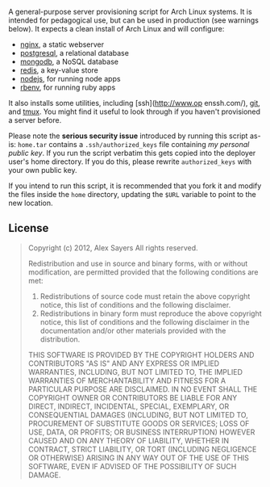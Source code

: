 
A general-purpose server provisioning script for Arch Linux systems. It is
intended for pedagogical use, but can be used in production (see warnings
below). It expects a clean install of Arch Linux and will configure:

- [nginx](http://wiki.nginx.org/Main), a static webserver
- [postgresql](http://www.postgresql.org/), a relational database
- [mongodb](http://www.mongodb.org/), a NoSQL database
- [redis](http://redis.io/), a key-value store
- [nodejs](http://nodejs.org/), for running node apps
- [rbenv](http://github.com/sstephenson/rbenv), for running ruby apps

It also installs some utilities, including [ssh](http://www.op enssh.com/),
[git](http://git-scm.com/), and [tmux](http://tmux.sourceforge.net/). You might
find it useful to look through if you haven't provisioned a server before.

Please note the **serious security issue** introduced by running this script
as-is: `home.tar` contains a `.ssh/authorized_keys` file containing *my
personal public key*. If you run the script verbatim this gets copied into the
deployer user's home directory. If you do this, please rewrite
`authorized_keys` with your own public key.

If you intend to run this script, it is recommended that you fork it and modify
the files inside the `home` directory, updating the `$URL` variable to point to
the new location.


License
-------

> Copyright (c) 2012, Alex Sayers
> All rights reserved.
> 
> Redistribution and use in source and binary forms, with or without
> modification, are permitted provided that the following conditions are met: 
> 
> 1. Redistributions of source code must retain the above copyright notice, this
>    list of conditions and the following disclaimer. 
> 2. Redistributions in binary form must reproduce the above copyright notice,
>    this list of conditions and the following disclaimer in the documentation
>    and/or other materials provided with the distribution.
> 
> THIS SOFTWARE IS PROVIDED BY THE COPYRIGHT HOLDERS AND CONTRIBUTORS "AS IS" AND
> ANY EXPRESS OR IMPLIED WARRANTIES, INCLUDING, BUT NOT LIMITED TO, THE IMPLIED
> WARRANTIES OF MERCHANTABILITY AND FITNESS FOR A PARTICULAR PURPOSE ARE
> DISCLAIMED. IN NO EVENT SHALL THE COPYRIGHT OWNER OR CONTRIBUTORS BE LIABLE FOR
> ANY DIRECT, INDIRECT, INCIDENTAL, SPECIAL, EXEMPLARY, OR CONSEQUENTIAL DAMAGES
> (INCLUDING, BUT NOT LIMITED TO, PROCUREMENT OF SUBSTITUTE GOODS OR SERVICES;
> LOSS OF USE, DATA, OR PROFITS; OR BUSINESS INTERRUPTION) HOWEVER CAUSED AND
> ON ANY THEORY OF LIABILITY, WHETHER IN CONTRACT, STRICT LIABILITY, OR TORT
> (INCLUDING NEGLIGENCE OR OTHERWISE) ARISING IN ANY WAY OUT OF THE USE OF THIS
> SOFTWARE, EVEN IF ADVISED OF THE POSSIBILITY OF SUCH DAMAGE.
